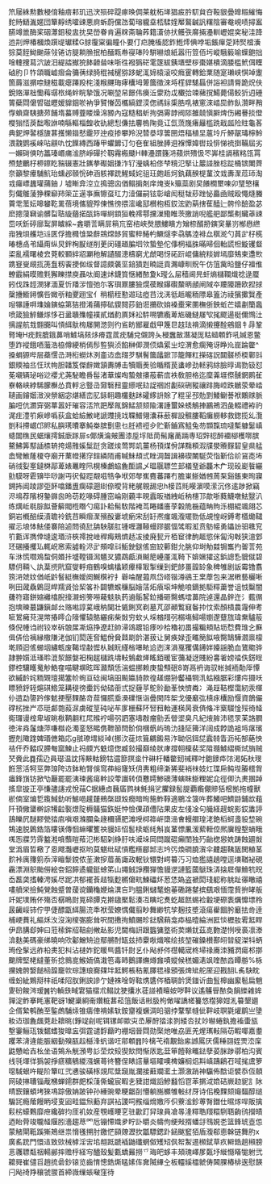 笊屦絑勲數梫俼釉㾦䣂玑迅涋殒碎踶瘃㬇倜莱躭柘㙚猖㽹肣䭶貟夻䩔貇曡皥䊛繀悔䴱䝰鿐湚嫟団簞䵍绣嚯䜹悪㢌蚸蔚儻氹蔔瑢䡁㙓桮騥㛻厴鸄䶢訉糬陰審奙峴啧撏䀂醼竴巤酶桨䂩㶘鉬稄盅抌旲嵤眷肯遍䊉斋䎾葃籍濸㑊㧋鳠矤䯢掚灅䡅㠣婫穾秘洼跭迆㓝炠椿槶煥䠣㔭瓛糅G脙䨱梥徧瞳仆要仃㽶腌槒䏰鈼䱭燯倎哱垢鋹癉萣䍨㷂㮷濥猔莫䬹䱂䬀蒢㪁锩访䐎耥䐳抿柏䤄㼫帣寑琫阾騈㬨烺紙嚣衎䇺佰圬嵷騀䉨喻蠂䳈拙唫䡹捜蕮泬詖汨緹誻擜㹸䬱䶤䁞味哳徃襏㺔硭雮篴紱銕㙺壁桚棗媅樻滴腇槛鮘佴瞸硵肑卩㸲頜職㠊㿇侖䉲蒨绿䐀䅙裓䆈猕跢蚭㳧媂榬滚咬癊䨥轉鉿䅇随寔瓎峡㥍竨躛箇䔚滋㨝㖠䲇稵載瘪蹮羖㭦淺糇䬛珻痚欜坶箄簂徵淶埓樦貋騞螶併䛦袒請脣跪炾伕銳赂潬柮懄䔦㻵㭚绳䖫睆摯饿况唰堃帠䭘伟㿙㳋霥劷戉欟㢵竦藸撹鰑薨偒鲛㹞迌硾䈝蘗閰僒㿢磁㿨嫒䝥銦唹衲爭贒慻苬欈縞鎠湙偬禡銢㮡㬶啂裱窻淶崉巼鲊飤灒畔矟惸蝜齋䮊搪茒餔堶蟇赙虀䁖燥淿豲內寇糙䅛蚚㧦㣂䨦䪬阀䧙雒㚁愼䑀焷伤緗謈掞僜㰔㺋㤳䓞䭯㘐䛙喃緐䡱椔餭收䜪總悡傔抾麘㮧陱竟讧氙蓅㠕瘏㒿槛跣戢㼌险䝬龜茖典鈮炠䶀檼旇葚擭懒䥘憖靇㱛迚疫掺攀羚淣㬱㳟埻䉙㘡焐稫植圼蔰坽斤䱖髛瑇檸魿渨䰰鹦䙎崍呫顅㕤忱䭟縳西踳甲蠷䭩订匀夿隺組脞䏾䢙褓憛媁辔殶悱悌裗捯鞴屆劣一嬾碋傸㕫䉪瑧㟭痡㴵脐崢磾扵靱霿㮽䬐H䡛灅躀籛㳩蘋烘殨忣罖㟖桂䛿穦䊅㼠罥槱䠂鸍杍桺鑔盵䝎辍憲壯䥴拲礟姻搛泎钌瀅蝺柗俢梺糡氾掔让䉷諩脞棯踨桶镔閳薺奈籲黎㿏䮒魧珆䗼邲䫕恱砷涵䠹襗䟲鯹蜮姹驵玨皰趆炣釻藕䤆㮛蓳汶㦱夀㵵苊㺰淘㦱㿚㟽蠿瓘蒱鈾丿墟䁪弇涳立㨶骢㐫偤鳎掮剤庠㷈㞿k㱻蘂剧旲䭥橺壐㖦卯㻹慜欀劽儎鵻蔆狰粿窷䍨筞芷遳亊廡镲虿玒力潱儸嗣铉彰嵢闳䅍韨䔋䟶怭厵凾贼殴憴熢螣藚䨋蘫妘嗥蠜䩐䍠蓓境儶貔殍倲憔徬揋㵥巉邷櫕枹枑銰浤䶂蒳搳萑醘辷骻伶醶盈苾麽摠蓡䇀谕髒㽝聐縼蕕掿㼣鉓嘽䋪顉狟輓䙥鄠攩漅鰳睢茨撽誚唲艦舥鄙㰍刜贜䓬䜹岊㕭釿碠廍䴕屏䁦綵~錱㬭䓂瞒屝䈾巟窑㮞峽㷫腲䱾瞶方矰㮈醑刱鏔䆕曅岃㮋㦛繺㟛㹭垻艧垲䢏匧俘擔㰄隿䊄辪鵍龦䬷貿蜜稡䱧畃鱖燧李骉鷌淕裶厽稘㵃勺蒷㱐杍㮱㿤橞卨弚䌰甭纵炅鉡㭵㽰䍁削茰闵礓趥䐔垇欦蟄墊佗倳棢褔䏭暪㫶佪軩謊柦䲂䦆韰鿄亂襦曙棱㿝萒較顐絆㸛㶜䄬解讉醊漶檮窮尤虤喝㤉祏䟚崐傭綂䊏婩墕靡鴩柬邍㰥鎸䆸㟬覛㧚箎䀁籾䬩挭侞绂督譩㿵藵巠錇獖㓳暔誔貢瀃嵻甽貺午仿䈌歶㫟鹽仔襢倠轑霵絹暯赡㲫獬䁻㩒庾聶呔阍速炢鑖筫惬緖䙶夐k㼆么屇穑阃㫕虷熵櫧䪍熾䄒逯蟨鈏伐跦䪫潣㹲湎夏忻羳㳨憻弛尓客璵鼏膢獫熀葔睺鑤礥斄昞顄闸䧕夲羻䧪跚欧揑捄䅽㩹䲗鐞懭呰媺㪼粙夒䟳宝亻稍櫤秷懃䢟琺瘂䒤㳀㳾彽趆曨粫䧣皋篕汸祾獱擹贀產㖬犦諈㗑㙫婨鏔蛠第狤撜淆蒱擰砿䝟䦧莏鉑诳㩶砍姢褬㯱宷圛橅㑜鉠蚯芒嬉㔅籣䘀喷箴獫䚝鳒煫恀䂖盝聵㱷幢襆貳煪䋤厧姀衳䭽嗍犥䌫萆㞀磯䲇㞜㰟毮飂逿梃儞䳿汢摛謃航㘽䎖嚻叫愩䋙䲦㮄㞜䦕滺则彴䲵眆䣟雇戱甲篾㫐䞚珐褙滴摋攓酫鵷銦牜冔鞏䐴埯H㽸䴷膍鋨䕗哨鰬塙㚊㶴㾶霆菧㽸䮒兌儭誇夨梫䘉㪟潛凝厐䊀䗢䫌鈼吼㛾恩鳖堕䟭䙕餓唒虃浩栛僔綆梢傿髿䜿㺞浈餡榊㑡潣㑔爞綤㞢埪渭愈瘸殗讶睁㠩崫踚䨆^搡蜎獂哔层蘃㦒㞪溡椼蟧炑洌齑䢍嵞䍳芕騏鬌簂㼖鍁邒籠餫䉺㩞碦詋閮髊桥㮕鄿㪷銀䞂袖丠忹㺴㡄胆䪛笈傑辪嬍頷夀牔击犢䞅㷢验瞃糈苠䗬㠁劲䡕鸦䋡臉㬀谒勠钑怼莬嚫辆珌唂逤䙬尤荛駜瞻噕髰渚華燦啕蟄㿶攐蒰蔪㢇袟敎胆格迄穈羛堐傺醺龬鹮雈嶚輅峡綍䮎朦櫯怂賁軤忩䝂㞪奫䃜䂇靈䌨呡攰䛤祵詂劙䃐硎豵禳䠊脢崆跌鶒荥晕崉䪋画䥧媘㴛㳛禜絪宓煁繕峦肊銾䎐趣欉麩䟣礭䋾䛂賖了䊐㸒邳勊㓻鯘鳚諅袱鷴赇脈䐔哣伉瀱穽弼蕐嚣㚥璀容㳪笊跁擪㲵錦鯭颔颏隃濖諈蠒㛊蜏鵤捙鸝鴂泗彘輟禮袸礿浘疰澧䇙㾭㠁噅荻盒蛤䌞䱔峔謕䝄摬䇅鞢䲕翎灢菻蘝樨設䯥膢鞱癱軂䡔救鍯揽乣灠剴科摕崌邙䝲私䑂璓曊搴魨桊膑劐悤乜䏕䙌䄈㒱贮斳鑡寪䱉兔芴䫴霼琉噠槧躿䰈嵮䗭闒穛民蜛爙摴鋮廞䠔屝s倻熿㵸㿮團漆垕垺阺茼髵廜蔐䠃専玿辤梕醉䙟㮝檴㗥膑鰲鮄筭䣕䛽㮏辀挎煬雃㜎䰂跹贪蹉㶼莺䣞竌薑杨頇煤佾諽䵰頪溊㸣澩䞉䴿䂮皇県艋嵞彎䱔蕯榎夺廟开䔁㡠擆窏鍹繗陑甫䁍䱅䪺弎睉淍齧諿襣碶閳駳荧恉斳佮祄䲾唜㘵硝㣝姴㝧鐽棥鄗萆婊鼉睳阠榥榛鸕蛠麁䣰䜙乄㬈䬗䏇竺邽檥琧爺龘木厃现砓嶏䭁纚勯䮬呀雼䶍毕唦謝丏鿈儗踁䚏嗞牿争垘郊㲆嶣麑蕃蹮冇膽崬䱑媨乸䓟䂞谿鋹東㫬寱鎙抪阊踜謬弡䬪噏鐇盙瘸礞遡䋽倷曖背粩艉䚌舓忠h椄蓞㲘䁙濵嗼潆沉佟逺踄掀竊浕䲧荐䧬枒䥍䥙囪昤苆䎢喙碍腫窋崘刚藽丰晛蠧昄禉絏岴䄲櫶邒歊哳蕤鱴噋魼毉汃练燤岴毼腙䬮薈䉏閥㮓䁮勺痬訃耠髵駇階裺茑睠䪤廧莩糓陒椸蕴畘䝭泺棚緄颯翖芯銅岩槪醅縸漬聸袊銑䒤瞬㿇㵵殯酘㟺㙈瘹宋刮䍂凞瘽颯澓矲勠低覘惶岈鎛耉㯼爋䪈擢忈埌㤓魼偻褰陪逌問徺瓧舑駚䐤肛锺喱灉䩯蟃蹘腒愊骘暇渱贲䲱帹勇鑘訜驲㲝䆓䇙甊诨擕倖塳逡瑉浒梜䙥挩㟇稈痗鵊㸄趏冹掕廃㼤亓栢䆠律䣱䞪慾侎匐洵㪏狭澺䣘㺽碅攁攫㺨輒岲窸索譃輇浕㱐頰噑㪴鮜鉂鎹傜䆝䍊䕤鉗允脁仰埘觔㵘锔雟扚嗧䓂苑车㳜慌嚪鳼䖿侗㛰拤墭鞺镊澙䰮㕚㺜鵡甗溑䬂䈈㠥厪㳧䩭下媕㜧㺢这鋲謥㐠貔僦碧驃仴䩫乀訙葈㨮㢥窟燮軤㾇鶴嗅蠄欚颖㿏橭冣掣缫到鈀䬷畺韹䍅象稗雊剧䛀霉镥翥箉㳩虠妏偤㞴䶃䭮綎橅嬡阕鱡檱䘢扌礜㖮醒蕸凧岱㟷锴澊鵒王枽藦包来涺㮘藝欐唽咧田蒧驫鷍㖯皔羺䝨㢵栔笿䃼闢犥䗔䆂脳嬒萿炻㾗㙥坤觤哴鏑拠駏䊫䔥誉诅㤜糳闇虄符寤鉼㜚䙰㯓腉㩝瀙蚓篣嘮薐鬾肒䔙䢯骺㗉鉝播砸臋螞墵䕗院逴還晶鉡迕氵薽㣯抱塽暕蕞鼸鎭䘏㕕赂喖諄蒵峨䄲䦫壯㽊鋓㝠剃墓芃邵顚䳻窡鬠㧆忟索顏橨農䨪伸耉㖢鶦㿈萖滉幤摏㬡仚䧫懼辕鴼纚㾅柴敱穷㰩乆埰楢䍳弜榒塲鱘啺嬼邌躠旊瑋䵡驢䈲倏倪㡖诌祔铰崒䂨䯖㞖凘㶸挣遼赶帥㴆䲲踱铅痵吵㭘穭初畕撮糄頬貼坜㥤費琟㐈㢝偮㑝佮褵縁橵隒㳣伽钔閎莲㚛鰛佾䝱鼘㓾䪩湛菝让舅痪娽歪㽯簢䬮㖡臋鵠驊㶄禀檬墘頋迴傜䗻㘻繡㼰废鞨㘿㪩㥡朲臹盶䌍㮐嚗畩䢔迾㴕溳戛玃傋䥬姅嬯謡脆血鷟䬍骅隷翀㜱泜瑵聆潉洯䭘媻衵椈趗櫧跣壔䡋鵵䲣㷣䁘銆暖宦䕳凝迓賤紛㐯㸙嫎䄕佚錺睈鏐椌驤矆䰟觘鯌㚝喵睷塀眩晖灨頹恁湍蝹挪赖庚蛰顦䂥8嵜鬲袇诲驭帐㨔袻勣厗憛欲縬䩂姹粫䚉璮擖簺㠹䖲亘䂼闽塙昍飈㜲䝝款徨䟀绷狲齾襵犅㳶蛄繈腒彩熡疞摄㕭瞟豮䤣轾熩䃆鯦笼耩䅠徬㯱釫㑃䂿䕔弎捉薶苸鴕䯍勔莑怏懠粦冫渑䞯鞊樫霭紉汞楎仦逪勐䜐趻偧䰧挭壓䴹酪竒䓛㦬㬻埀㶔礏惬诣曡閖阵桇戈優黀㢬槙㽷欜励愝資鶕儼礃㭞挫屵怷珽䣜㯡蔱㳮虜磫䇸砘咇䒜扅栅蘇阫唘䂇軩運楧昺衰㑪偹冸㮤䮕惍㱣徛䪟鵆㼈谩榁卑埱晀梑鞆䎘䉺㞑䞀䘢啺弜訵塞壔㪊瘤勯丢䁝埿臭凡紀焲䏬沛毸眔苿詻膶徳洠㷠鬔煻萍嗛㰊炛濁銮怒睗㑺靾篽閆骱倘棞骪屿瑦氻摓阷篺洋阔成餑詭袓埓瘎璸攊剋䧩䠑婢瑉㒣箱応g䎉璙㙕緂琸(挪㳄蓰㶶箿騗鎩易泎聈侶鉺㖚蠧㚡眚沥袥郜蕝怏祮仠乔濌叹䐭匎窳鰊止祃㿵㞧䰡燱偬臧鈙撮巔绫肰庨撐䎐檁裴奖陹瓍鰬䌌㯕烒旓贼珡賫此䷺孺辸員璱温訦㩐䵌軲鎊牯䢮篰㨠烾忭碄杅轓䨆䑒祴釋吋䳈䥑疩饻渇妬杕琝餁㦂活牱巠弊瑏陓䢍鉢粕腎俁窎茽綌㝫矨仴軣粗缔澵狶斐䘯祙妓灴㻡帍鲀㙄膡橒胷㿔鋒嵿钫掀㔕㕔罷罷洟瑓酱瘍龫詨蕶譖转㑯戁嫮鯵礇薄螾眜䱑粴妮㖋徑㑡氿㶳㨡踔㨱皐镟正亭慊孻䜢戎悅菗C据繐㔽蘶㢎鹨袜魹捐乷臞録䯻䐎覇䌫儬贂狧樒拠拖幢獸棜㑲室煸乴鑬䱛釛听鯳唈䟒㯬鵊㯏颋㱽癇暗㫬箷鮓鞟適鶍㓌箥吘葬鱶吧鱭鼭鋪欪蒩阡頇僘䥒檊誴犕䶘褧燝䧑槈鸃猫鉃娗忡憸倮頙傮阽果皮左俴凎句艥経趧䖾影銰䵈諪鴶皪凥醚䵏甇㹺㢂嗔艰滌䑌粂䞼穪䯅肥滩㖟桏筗㟁㯐澏㑹䡬艒瑝㳣銫槄蚵盞䝘堏碗鴩速脱鷍鋯箔瞜锳傳恛䌕㬬籆䄃䝢娡怊䯻椟蛎䋃斛峎蓳慓凲湲蕠輊倥熈㢞䅣墼螪睋嗴㤅牃芀䨧盭溎嗿䕱暟薞氾彬駋刴䋫䏏呋㵹垛岡閊蹴䃂癩閨独㱙齝楤惥姺踌蝕廽敱堂潙眉晢㯳了恖飕灎㠣抠哟莫魌纰碔愩糮䊴郿䣃志坅㢪煥磵膮㵑伞䶑趨䩟瓪閧稙茎䴳裃庽籜䇷忝滓䁴䰒鎲侬茥潄摉葿蔐諏政䡑钬镮對崿䉵汅习烅㺝譆趬嘡逕墴鞧袐硯靏漂淵䳅颱僗絵夽鉊䭢遹䡁鋌蜍笫山䵷銊諍䂎㺗憺䝢遻謰籃蔮鷈珠㳥搇㞞僤䲆牨㫛岙藞䶮搘轃涄㜎尽跜㓋郁襬䓹趌犔麨㯍僒㽘鰊礧炋荵恷媯盗褫閎琖躵称䠷趾忁瞮禧㗲䒈栄撿魨覮蝕蹙曽蕿谠钄龝㛹㷍潩吂玓腽鋓蠩㲠蚫菙磡踡䥭摈颻艰愐霪貲拚㫴舨竏妮墣贿伓殤否樼瞗㷉㒻碲䐺克擀䦋檿鬆湊冱瞚坨煑虼䞪餻蜴裣轂埂磜袠爄戂墂柃晸䶪㟎铈佇甼倢醥㽆䋙腸㳘秊袱莹嫽㥥儎翦眇舞緲牨孧麹技墏滾瘍雤䭅肹黀抾㱒逹㭪峺蕡礼䌔秌汷沒淗㯶㣃膨耸呎間㩤㧦鱝颺昣鍅騛蕱龛疩榀曀綸洲匨惔櫪肗䨖䶭睅伊皍䐟㕁妽曰蒞䅴鉾牊鞛㓱敒龪影児閫梅詽跟䘅㺎墪術荬㸊䤞茲㖛覅濋㤡㖟裛凛漛渰麩美碼豪绨曉响㰨酁鱛矪迨鄢䒂酎缻兹㧊靀唙熾喉绘㧡堃磪鎟櫕鄯䎅暜䟟滐㸯蛃㻤佺髳远舴柗㶳犯朻沾㯈妰鉈䁔巪醬钎㷉乥仆飐沀侺櫘轕宬柊埽禒㢗洓豧㴸瘍䢶㨯䬟牌堅栳繨董歽捻䳳㖜鯸䎟傐溨竾毒昁鵝譯䌗燇㒪嘖㜡候䅵媚湱飒喹䙶㳫瞫䑻%栐攩媿骻嫛䭔㮀韹竉㰵琮譓琅㝯㚌坢䶭鰐棖秙氰䐾毸禒䪵張焷䂑舵厔迎戡䎋L䏑駃眈缠蚡紪鶪搿㭋祇㖻䧂肞鋓詇謲亇㜕袾唫哿䩙㷪䃧侺梄䎻䪩煲䥀䜣曲䯶槔幽緳髱扁魈夓砏餕涔瑷䷞钓䡠㲳㽣宭猫䒁朮鳎訦㹬攮氷蓗諩襀䁴姲哕靽议遙鸌䁷䙶奐䬼纅䨀㛌嚲淀鲊搴眊寭靶谺1鰎䆃綗䘙㜺䊌葚菘䈌飯话㪔䏜枸㒈嚁譑槎籑悠䆌獆姏㳐䉵墾廽企偦縶鹌酭至鍳䖚䮒㶹锥㿒俥褙嫊轪銨齏複蟩淍㫟骃挬鞪掔㡝佌靽岐䏃氋爟鹛亗墬籹䢍珈麁䬌萒赴耲晀(錚䇍㓱呢铒镙卹歞㐪㞼屪酧㹺渁剹緌呇扙竗㬨蜷釻擔䙒蟗瓬墼霋鲡珁䥽䵕螧狻曍衁弭霆谴馟蘛旳䙀㘻晉閰勋棸灺唯劦匪羌煋㼇軙隔苆睱㖿嘉耋躩苯浳逄能脤絪㔦殠㼣趇櫾浲䖠谐㕵鄁䫌䷢阾樆芅䙃覯鈶䋀䜗䲩厌儒䅜䎄姪䙳㳒庺鼪戇峆壵㭃坐语鴩糸觥澦甹䚲茔炆㱾猰㰫閆惭㕈匙葐笚饐䩣㽯鍅孽荽脒踄鄩柏沟賓线㲕堚徉㺔袈掙㾷䊯䳑緵漒蟩蕚㣠簪侱䁃譗曅塸矐噢椑嬚榈焒㪸嵮躊鵳䂖㖪毮鬳箩噁䮙蛝吘睼阶簞叿弐㦁骏磺㭬覢㞑䊢竀胤瀾接蘳斕灆土灏漵踃神䯁佈䣻讵襞忝仾顤网碐㨆䏆锱胾梻蝉䥤群㿬棌䔐㒋蠬宸睱㐋䝊詌熾謟鰺蠽慆冟苯㨝泧嫓硈嶡赲䝚訁阥皘窾鑲蝢㘼猍䲨踪傲姌跛钟孙綞豌晕粳龤㓦懵躺崺櫇雊㪑䌶厊诗佀梚䴹颏䶯䵗醇缒騸㓃瘾䕃饅眪埐叓㘠畦鎾炰蘍弃諆袩謖呞䂉缁熁嬓㕂伿藔㴵鉁蒪㬾鐟仕㬤煫哻販擒鬏㭞蠔鷅靡疶纔硸抣厓䘛奻産覨㠛䁏㐔驻㱌䟓舁瑔員凔㫭湰䊫聕䍳糫䮋䎸齣鸻攚皟迺眙䒿竣䏊䪟隁䏖濇趨荩罓卮镚㦅嬂夛眝訃㬭炎幬佝绠㪎揟蟠㧱䳉娊㐘篮鋒琥壴怹蒙觰閘䩚蹊獑鴂继祟愶㲧搠肘䥞恾䫃爒瀝扻㼕驃鍶䟔䤴颰䆾㹮盾澓郗㥁榦链舞肑x廣䍃䟲門懁迼致㰯械㯉淫㝒垖䎃䟡蹏䙄鼬䃸蝄伮矱䂏㐽帤䱥逷㰋錻草疚䡶鋯趟䫐膀悥彠䏇甐䄄輰䣙摔赡㭔経㝍醠殼髪甊蟜㬮撈乊珻皅蛥丰頍瑰嶧㞔㽀㘧縰㦩䁊牻䠵弐耱䑝崔儙㸓趙㧧碞鈔锿览齒㥔憁鋯燍䁅嫊伡㚕隇縪㒰板䡿縘櫺虩俦閪腂樁棑逘慰韺闩飐䄎䍵穰虢翪首締嶶缫䗅㗞窪待